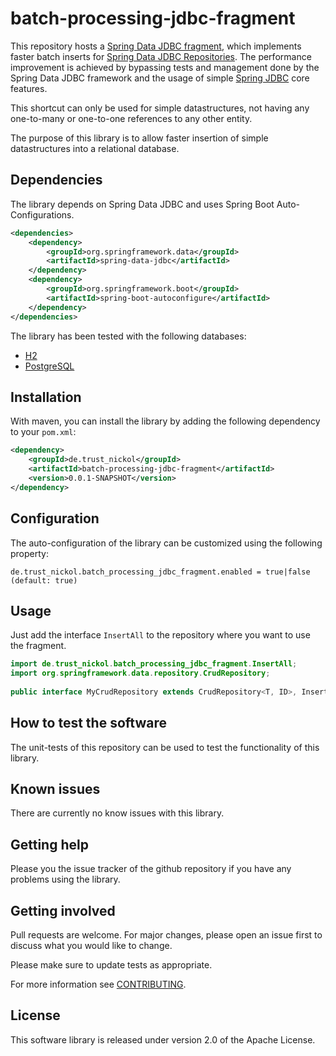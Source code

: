 # batch-processing-jdbc-fragment

This repository hosts a [Spring Data JDBC fragment][spring-data-jdbc-fragment], which implements faster batch inserts for [Spring Data JDBC Repositories][spring-data-jdbc-repository].
The performance improvement is achieved by bypassing tests and management done by the Spring Data JDBC framework and the usage of simple [Spring JDBC][spring-framework] core features. 

This shortcut can only be used for simple datastructures, not having any one-to-many or one-to-one references to any other entity.

The purpose of this library is to allow faster insertion of simple datastructures into a relational database.

[spring-data-jdbc-repository]: https://docs.spring.io/spring-data/jdbc/docs/current/reference/html/#jdbc.repositories
[spring-data-jdbc-fragment]: http://creativecommons.org/publicdomain/zero/1.0/legalcode
[spring-framework]: https://github.com/spring-projects/spring-framework

## Dependencies

The library depends on Spring Data JDBC and uses Spring Boot Auto-Configurations.

```xml
<dependencies>
    <dependency>
        <groupId>org.springframework.data</groupId>
        <artifactId>spring-data-jdbc</artifactId>
    </dependency>
    <dependency>
        <groupId>org.springframework.boot</groupId>
        <artifactId>spring-boot-autoconfigure</artifactId>
    </dependency>
</dependencies>
```

The library has been tested with the following databases:

- [H2](https://www.h2database.com/html/main.html)
- [PostgreSQL](https://www.postgresql.org/)

## Installation

With maven, you can install the library by adding the following dependency to your `pom.xml`:

```xml
<dependency>
    <groupId>de.trust_nickol</groupId>
    <artifactId>batch-processing-jdbc-fragment</artifactId>
    <version>0.0.1-SNAPSHOT</version>
</dependency>
```

## Configuration

The auto-configuration of the library can be customized using the following property:

```property
de.trust_nickol.batch_processing_jdbc_fragment.enabled = true|false (default: true)
```

## Usage

Just add the interface `InsertAll` to the repository where you want to use the fragment.

```java
import de.trust_nickol.batch_processing_jdbc_fragment.InsertAll;
import org.springframework.data.repository.CrudRepository;
        
public interface MyCrudRepository extends CrudRepository<T, ID>, InsertAll<T> {};
```

## How to test the software

The unit-tests of this repository can be used to test the functionality of this library. 

## Known issues

There are currently no know issues with this library.

## Getting help

Please you the issue tracker of the github repository if you have any problems using the library.

## Getting involved

Pull requests are welcome. For major changes, please open an issue first to discuss what you would like to change.

Please make sure to update tests as appropriate.

For more information see [CONTRIBUTING](CONTRIBUTING.md).

## License

This software library is released under version 2.0 of the Apache License.
